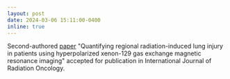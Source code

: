 ```yaml
---
layout: post
date: 2024-03-06 15:11:00-0400
inline: true
---
```


Second-authored [paper](<https://www.redjournal.org/article/S0360-3016(24)00359-6/abstract>) "Quantifying regional radiation-induced lung injury in patients using hyperpolarized xenon-129 gas exchange magnetic resonance imaging" accepted for publication in International Journal of Radiation Oncology.
